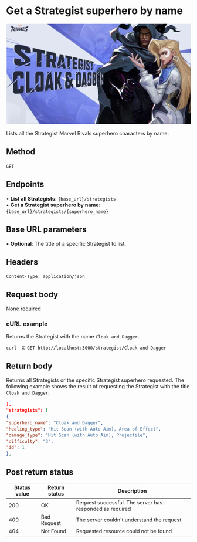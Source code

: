 # Get a Strategist superhero by name

![alt text](<../media/Strategist 2.png>)

Lists all the Strategist Marvel Rivals superhero characters by name.

## Method

`GET`

## Endpoints
•	**List all Strategists**: `{base_url}/strategists` <br>
•	**Get a Strategist superhero by name**: `{base_url}/strategists/{superhero_name}` 

## Base URL parameters
•	**Optional**: The title of a specific Strategist to list.

## Headers

`Content-Type: application/json`

## Request body

None required

### cURL example
Returns the Strategist with the name `Cloak and Dagger`.

```
curl -X GET http://localhost:3000/strategist/Cloak and Dagger
```

## Return body
Returns all Strategists or the specific Strategist superhero requested. The following example shows the result of 
requesting the Strategist with the title `Cloak and Dagger`:

```json
],
"strategists": [
{
"superhero_name": "Cloak and Dagger",
"healing_type": "Hit Scan (with Auto Aim), Area of Effect",
"damage_type": "Hit Scan (with Auto Aim), Projectile",
"difficulty": "3",
"id": 1
},
```

## Post return status

| Status value | Return status | Description |
| ------------ | ------------- | ------------------------------------------------------------ |
| 200          | OK       | Request successful. The server has responded as required |
| 400          | Bad Request   | The server couldn't understand the request |
| 404 | Not Found | Requested resource could not be found |

